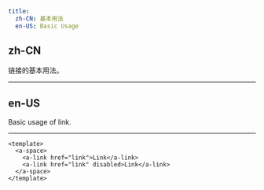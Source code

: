 ```yaml
title:
  zh-CN: 基本用法
  en-US: Basic Usage
```

## zh-CN

链接的基本用法。

---

## en-US

Basic usage of link.

---

```vue
<template>
  <a-space>
    <a-link href="link">Link</a-link>
    <a-link href="link" disabled>Link</a-link>
  </a-space>
</template>
```
